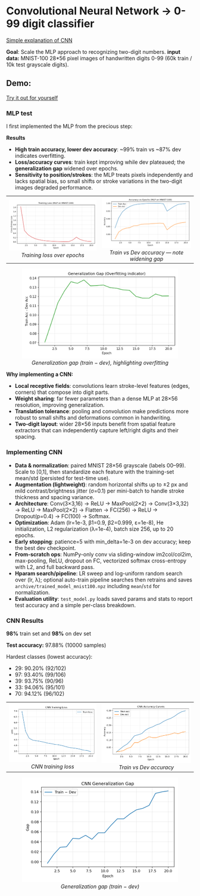 # Convolutional Neural Network -> 0-99 digit classifier

[Simple explanation of CNN](https://www.youtube.com/watch?v=QzY57FaENXg)

**Goal**: Scale the MLP approach to recognizing two-digit numbers.
**input data:** MNIST-100 28*56 pixel images of handwritten digits 0-99 (60k train / 10k test grayscale digits).


## Demo: 
[Try it out for yourself]()




### MLP test
I first implemented the MLP from the precious step: 

**Results**
- **High train accuracy, lower dev accuracy**: ~99% train vs ~87% dev indicates overfitting.
- **Loss/accuracy curves**: train kept improving while dev plateaued; the **generalization gap** widened over epochs.
- **Sensitivity to position/strokes**: the MLP treats pixels independently and lacks spatial bias, so small shifts or stroke variations in the two-digit images degraded performance.

<table>
  <tr>
    <td align="center">
      <img src="assets/loss_curve.png" alt="Loss curve" width="420"/><br/>
      <em>Training loss over epochs</em>
    </td>
    <td align="center">
      <img src="assets/accuracy_curves.png" alt="Accuracy curves" width="420"/><br/>
      <em>Train vs Dev accuracy — note widening gap</em>
    </td>
  </tr>
  
</table>

<p align="center">
  <img src="assets/generalization_gap.png" alt="Generalization gap" width="420"/><br/>
  <em>Generalization gap (train − dev), highlighting overfitting</em>
</p>

**Why implementing a CNN:**

- **Local receptive fields**: convolutions learn stroke-level features (edges, corners) that compose into digit parts.
- **Weight sharing**: far fewer parameters than a dense MLP at 28×56 resolution, improving generalization.
- **Translation tolerance**: pooling and convolution make predictions more robust to small shifts and deformations common in handwriting.
- **Two-digit layout**: wider 28×56 inputs benefit from spatial feature extractors that can independently capture left/right digits and their spacing.

### Implementing CNN
- **Data & normalization**: paired MNIST 28×56 grayscale (labels 00–99). Scale to [0,1], then standardize each feature with the training-set mean/std (persisted for test-time use).
- **Augmentation (lightweight)**: random horizontal shifts up to ±2 px and mild contrast/brightness jitter (σ=0.1) per mini-batch to handle stroke thickness and spacing variance.
- **Architecture**: Conv(3×3,16) → ReLU → MaxPool(2×2) → Conv(3×3,32) → ReLU → MaxPool(2×2) → Flatten → FC(256) → ReLU → Dropout(p=0.4) → FC(100) → Softmax.
- **Optimization**: Adam (lr=1e-3, β1=0.9, β2=0.999, ε=1e-8), He initialization, L2 regularization (λ=1e-4), batch size 256, up to 20 epochs.
- **Early stopping**: patience=5 with min_delta=1e-3 on dev accuracy; keep the best dev checkpoint.
- **From-scratch ops**: NumPy-only conv via sliding-window im2col/col2im, max-pooling, ReLU, dropout on FC, vectorized softmax cross-entropy with L2, and full backward pass.
- **Hparam search/pipeline**: LR sweep and log-uniform random search over (lr, λ); optional auto-train pipeline searches then retrains and saves `archive/trained_model_mnist100.npz` including `mean`/`std` for normalization.
- **Evaluation utility**: `test_model.py` loads saved params and stats to report test accuracy and a simple per-class breakdown.

### CNN Results
**98%** train set and **98%** on dev set

**Test accuracy:** 97.88% (10000 samples)

Hardest classes (lowest accuracy):
- 29: 90.20% (92/102)
- 97: 93.40% (99/106)
- 39: 93.75% (90/96)
- 33: 94.06% (95/101)
- 70: 94.12% (96/102)




<table>
  <tr>
    <td align="center">
      <img src="assets/iteration1/cnn_iteration1_loss.png" alt="CNN Loss curve (quick run)" width="420"/><br/>
      <em>CNN training loss</em>
    </td>
    <td align="center">
      <img src="assets/iteration1/cnn_iteration1_accuracy.png" alt="CNN Accuracy curves (quick run)" width="420"/><br/>
      <em>Train vs Dev accuracy </em>
    </td>
  </tr>
</table>

<p align="center">
  <img src="assets/iteration1/cnn_iteration1_gap.png" alt="CNN Generalization gap (quick run)" width="420"/><br/>
  <em>Generalization gap (train − dev)</em>
</p>

